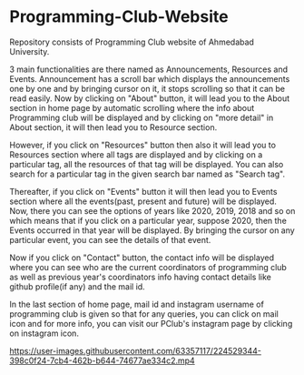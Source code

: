# Programming-Club-Website
Repository consists of Programming Club website of Ahmedabad University. 

3 main functionalities are there named as Announcements, Resources and Events. Announcement has a scroll bar which displays the announcements one by one and by bringing cursor on it, it stops scrolling so that it can be read easily. Now by clicking on "About" button, it will lead you to the About section in home page by automatic scrolling where the info about Programming club will be displayed and by clicking on "more detail" in About section, it will then lead you to Resource section.

However, if you click on "Resources" button then also it will lead you to Resources section where all tags are displayed and by clicking on a particular tag, all the resources of that tag will be displayed. You can also search for a particular tag in the given search bar named as "Search tag".

Thereafter, if you click on "Events" button it will then lead you to Events section where all the events(past, present and future) will be displayed. Now, there you can see the options of years like 2020, 2019, 2018 and so on which means that if you click on a particular year, suppose 2020, then the Events occurred in that year will be displayed. By bringing the cursor on any particular event, you can see the details of that event.

Now if you click on "Contact" button, the contact info will be displayed where you can see who are the current coordinators of programming club as well as previous year's coordinators info having contact details like github profile(if any) and the mail id.

In the last section of home page, mail id and instagram username of programming club is given so that for any queries, you can click on mail icon and for more info, you can visit our PClub's instagram page by clicking on instagram icon.




https://user-images.githubusercontent.com/63357117/224529344-398c0f24-7cb4-462b-b644-74677ae334c2.mp4
